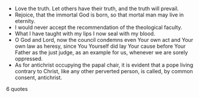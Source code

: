  - Love the truth. Let others have their truth, and the truth will prevail.
 - Rejoice, that the immortal God is born, so that mortal man may live in eternity.
 - I would never accept the recommendation of the theological faculty.
 - What I have taught with my lips I now seal with my blood.
 - O God and Lord, now the council condemns even Your own act and Your own law as heresy, since You Yourself did lay Your cause before Your Father as the just judge, as an example for us, whenever we are sorely oppressed.
 - As for antichrist occupying the papal chair, it is evident that a pope living contrary to Christ, like any other perverted person, is called, by common consent, antichrist.

6 quotes